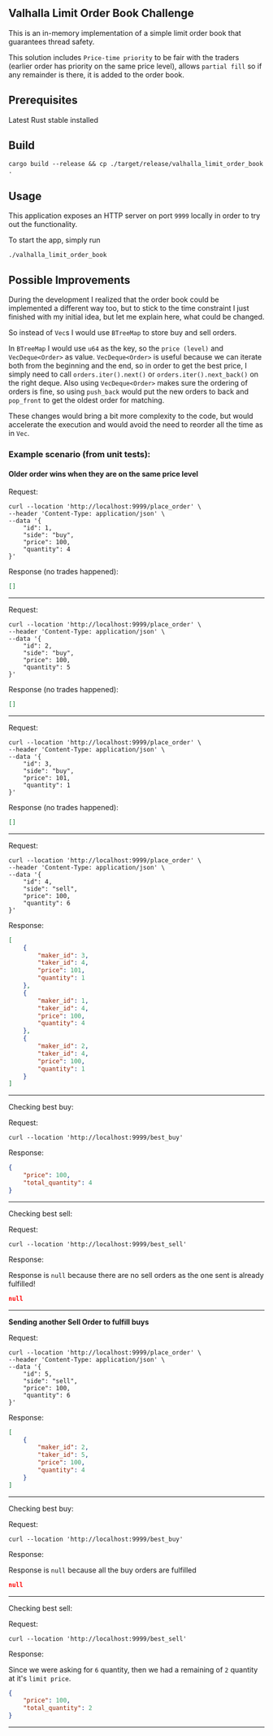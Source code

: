 Valhalla Limit Order Book Challenge
---
This is an in-memory implementation of a simple limit order book that guarantees thread safety.

This solution includes `Price-time priority` to be fair with the traders (earlier order has priority on the same
price level), allows `partial fill` so if any remainder is there, it is added to the order book.

Prerequisites
---
Latest Rust stable installed

Build
---
```shell
cargo build --release && cp ./target/release/valhalla_limit_order_book .
```

Usage
---
This application exposes an HTTP server on port `9999` locally in order to try out the functionality.

To start the app, simply run
```shell
./valhalla_limit_order_book
```

Possible Improvements
---
During the development I realized that the order book could be implemented a different way too, but to stick to the
time constraint I just finished with my initial idea, but let me explain here, what could be changed.

So instead of `Vec`s I would use `BTreeMap` to store buy and sell orders.

In `BTreeMap` I would use `u64` as the key, so the `price (level)` and `VecDeque<Order>` as value.
`VecDeque<Order>` is useful because we can iterate both from the beginning and the end, so in order to get the best price,
I simply need to call `orders.iter().next()` or `orders.iter().next_back()` on the right deque.
Also using `VecDeque<Order>` makes sure the ordering of orders is fine, so using `push_back` would put the new orders to back
and `pop_front` to get the oldest order for matching.

These changes would bring a bit more complexity to the code, but would accelerate the execution and would avoid the need to 
reorder all the time as in `Vec`.

### Example scenario (from unit tests):

#### Older order wins when they are on the same price level 

Request:
```shell
curl --location 'http://localhost:9999/place_order' \
--header 'Content-Type: application/json' \
--data '{
    "id": 1,
    "side": "buy",
    "price": 100,
    "quantity": 4
}'
```

Response (no trades happened):
```json
[]
```

---

Request:

```shell
curl --location 'http://localhost:9999/place_order' \
--header 'Content-Type: application/json' \
--data '{
    "id": 2,
    "side": "buy",
    "price": 100,
    "quantity": 5
}'
```

Response (no trades happened):
```json
[]
```

---

Request:

```shell
curl --location 'http://localhost:9999/place_order' \
--header 'Content-Type: application/json' \
--data '{
    "id": 3,
    "side": "buy",
    "price": 101,
    "quantity": 1
}'
```

Response (no trades happened):
```json
[]
```

---

Request:

```shell
curl --location 'http://localhost:9999/place_order' \
--header 'Content-Type: application/json' \
--data '{
    "id": 4,
    "side": "sell",
    "price": 100,
    "quantity": 6
}'
```

Response:
```json
[
    {
        "maker_id": 3,
        "taker_id": 4,
        "price": 101,
        "quantity": 1
    },
    {
        "maker_id": 1,
        "taker_id": 4,
        "price": 100,
        "quantity": 4
    },
    {
        "maker_id": 2,
        "taker_id": 4,
        "price": 100,
        "quantity": 1
    }
]
```

---

Checking best buy:

Request:

```shell
curl --location 'http://localhost:9999/best_buy'
```

Response:

```json
{
    "price": 100,
    "total_quantity": 4
}
```

---

Checking best sell:

Request:

```shell
curl --location 'http://localhost:9999/best_sell'
```

Response:

Response is `null` because there are no sell orders as the one sent is already fulfilled!

```json
null
```

---

**Sending another Sell Order to fulfill buys**

Request:

```shell
curl --location 'http://localhost:9999/place_order' \
--header 'Content-Type: application/json' \
--data '{
    "id": 5,
    "side": "sell",
    "price": 100,
    "quantity": 6
}'
```

Response:
```json
[
    {
        "maker_id": 2,
        "taker_id": 5,
        "price": 100,
        "quantity": 4
    }
]
```

---

Checking best buy:

Request:

```shell
curl --location 'http://localhost:9999/best_buy'
```

Response:

Response is `null` because all the buy orders are fulfilled 

```json
null
```

---

Checking best sell:

Request:

```shell
curl --location 'http://localhost:9999/best_sell'
```

Response:

Since we were asking for `6` quantity, then we had a remaining of `2` quantity at it's `limit price`.

```json
{
    "price": 100,
    "total_quantity": 2
}
```

---